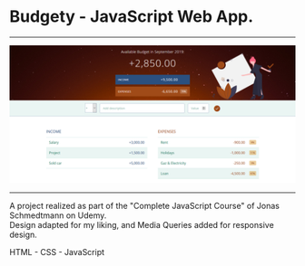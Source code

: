 # Budgety - JavaScript Web App. 
                               
---        
              
<img src="https://raw.githubusercontent.com/lucierabahi/budget-js-app/master/budget-js.png" width="600">
            
---         
                                          
A project realized as part of the "Complete JavaScript Course" of Jonas Schmedtmann on Udemy.           
Design adapted for my liking, and Media Queries added for responsive design. 
       
HTML - CSS - JavaScript         
